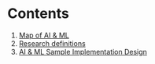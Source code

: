 # Contents

1. [Map of AI & ML](./1_ai_and_ml/README.md)
2. [Research definitions](./3_definitions/README.md)
3. [AI & ML Sample Implementation Design](./5_homework/README.md)